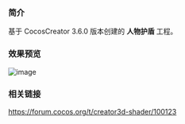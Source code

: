 ### 简介
基于 CocosCreator 3.6.0 版本创建的 **人物护盾** 工程。

### 效果预览
![image](../../../gif/202202/2022022403.gif)

### 相关链接
https://forum.cocos.org/t/creator3d-shader/100123